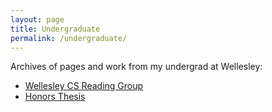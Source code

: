 ```yaml
---
layout: page
title: Undergraduate
permalink: /undergraduate/
---
```


Archives of pages and work from my undergrad at Wellesley:
* [Wellesley CS Reading Group](https://annabelrothschild.com/readinggroup/)
* [Honors Thesis](https://annabelrothschild.com/undergraduate/thesis)